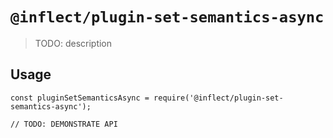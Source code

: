 # `@inflect/plugin-set-semantics-async`

> TODO: description

## Usage

```
const pluginSetSemanticsAsync = require('@inflect/plugin-set-semantics-async');

// TODO: DEMONSTRATE API
```
